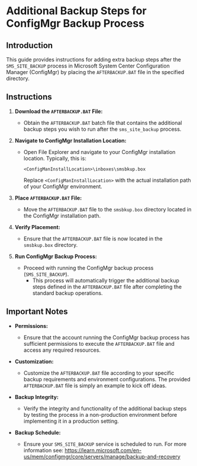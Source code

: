 # Additional Backup Steps for ConfigMgr Backup Process

## Introduction

This guide provides instructions for adding extra backup steps after the `SMS_SITE_BACKUP` process in Microsoft System Center Configuration Manager (ConfigMgr) by placing the `AFTERBACKUP.BAT` file in the specified directory.

## Instructions

1. **Download the `AFTERBACKUP.BAT` File:**
   - Obtain the `AFTERBACKUP.BAT` batch file that contains the additional backup steps you wish to run after the `sms_site_backup` process.

2. **Navigate to ConfigMgr Installation Location:**
   - Open File Explorer and navigate to your ConfigMgr installation location. Typically, this is:
     ```
     <ConfigManInstallLocation>\inboxes\smsbkup.box
     ```
     Replace `<ConfigManInstallLocation>` with the actual installation path of your ConfigMgr environment.

3. **Place `AFTERBACKUP.BAT` File:**
   - Move the `AFTERBACKUP.BAT` file to the `smsbkup.box` directory located in the ConfigMgr installation path.

4. **Verify Placement:**
   - Ensure that the `AFTERBACKUP.BAT` file is now located in the `smsbkup.box` directory.

5. **Run ConfigMgr Backup Process:**
   - Proceed with running the ConfigMgr backup process (`SMS_SITE_BACKUP`).
     - This process will automatically trigger the additional backup steps defined in the `AFTERBACKUP.BAT` file after completing the standard backup operations.

## Important Notes

- **Permissions:**
  - Ensure that the account running the ConfigMgr backup process has sufficient permissions to execute the `AFTERBACKUP.BAT` file and access any required resources.
  
- **Customization:**
  - Customize the `AFTERBACKUP.BAT` file according to your specific backup requirements and environment configurations. The provided `AFTERBACKUP.BAT` file is simply an example to kick off ideas.

- **Backup Integrity:**
  - Verify the integrity and functionality of the additional backup steps by testing the process in a non-production environment before implementing it in a production setting.

- **Backup Schedule:**
  - Ensure your `SMS_SITE_BACKUP` service is scheduled to run. For more information see: https://learn.microsoft.com/en-us/mem/configmgr/core/servers/manage/backup-and-recovery
